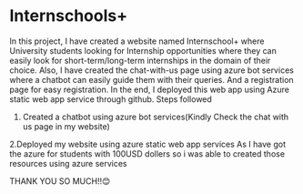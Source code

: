# Internschools+
In this project, I have created a website named Internschool+ where University students looking for Internship opportunities where they can easily look for short-term/long-term internships in 
the domain of their choice. 
Also, I have created the chat-with-us page using azure bot services where a chatbot can easily guide them with their queries. And a registration page for easy registration. In the end, I deployed this web app using Azure static web app service through github.
Steps followed
1. Created a chatbot using azure bot services(Kindly Check the chat with us page in my website)

2.Deployed my website using azure static web app services
As I have got the azure for students with 100USD dollers so i was able to created those resources using azure services

THANK YOU SO MUCH!!😊
